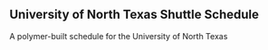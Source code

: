 ## University of North Texas Shuttle Schedule
A polymer-built schedule for the University of North Texas

